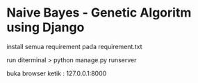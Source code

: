 # Naive Bayes - Genetic Algoritm using Django

install semua requirement pada requirement.txt

run diterminal > python manage.py runserver

buka browser ketik : 127.0.0.1:8000

